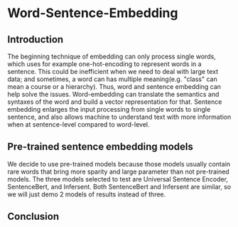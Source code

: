 # Word-Sentence-Embedding

## Introduction
The beginning technique of embedding can only process single words, which uses for example one-hot-encoding to represent words in a sentence. This could be inefficient when we need to deal with large text data; and sometimes, a word can has multiple meaning(e.g. "class" can mean a course or a hierarchy). Thus, word and sentence embedding can help solve the issues. Word-embedding can translate the semantics and syntaxes of the word and build a vector representation for that. Sentence embedding enlarges the input processing from single words to single sentence, and also allows machine to understand text with more information when at sentence-level compared to word-level.      

## Pre-trained sentence embedding models
 We decide to use pre-trained models because those models usually contain rare words that bring more sparity and large parameter than not pre-trained models. The three models selected to test are Universal Sentence Encoder, SentenceBert, and Infersent. Both SentenceBert and Infersent are similar, so we will just demo 2 models of results instead of three.  

## Conclusion
